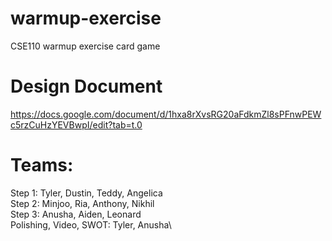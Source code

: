 # warmup-exercise
CSE110 warmup exercise card game

# Design Document
https://docs.google.com/document/d/1hxa8rXvsRG20aFdkmZl8sPFnwPEWc5rzCuHzYEVBwpI/edit?tab=t.0

# Teams:
Step 1: Tyler, Dustin, Teddy, Angelica\
Step 2: Minjoo, Ria, Anthony, Nikhil\
Step 3: Anusha, Aiden, Leonard\
Polishing, Video, SWOT: Tyler, Anusha\
